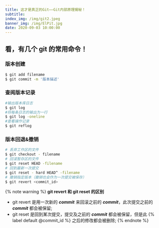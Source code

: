```yaml
---
title: 这才是真正的Git——Git内部原理揭秘！
subtitle:
index_img: /img/git2.jpeg
banner_img: /img/ElPit.jpg
date: 2020-09-03 10:00:00
---
```


## 看，有几个 git 的常用命令！

<!-- ### 创建一个版本库

```bash
$ git init
```

{% note success %}
INFO

可以看到目录下多了一个.git 隐藏目录，这就是版本库目录
{% endnote %} -->

### 版本创建

```bash
$ git add filename
$ git commit -m '版本描述'
```

### 查阅版本记录

```bash
#输出版本库日志
$ git log
#将每条日志的输出为一行
$ git log -oneline
#查看操作记录
$ git reflog
```

### 版本回退&撤销

```bash
# 丢弃工作区的文件
$ git checkout - filename
# 回滚暂存区的文件
$ git reset HEAD -filename
# 回到最新一次提交
$ git reset - hard HEAD^ -filename
# 撤销指定版本（撤销也会作为一次提交被保存）
$ git revert <commit_id>

```

{% note warning %}
**git revert 和 git reset 的区别**

- git revert 是用一次新的 **_commit_** 来回滚之前的 **_commit_**，此次提交之前的 **_commit_** 都会被保留;
- git reset 是回到某次提交，提交及之前的 **_commit_** 都会被保留，但是此 {% label default @commit_id %} 之后的修改都会被删除;
  {% endnote %}
